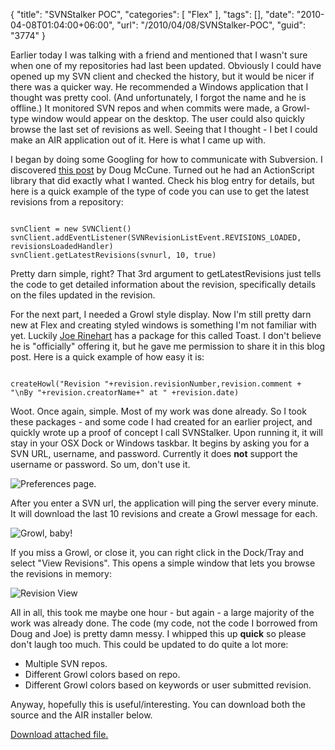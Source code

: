{
	"title": "SVNStalker POC",
	"categories": [
		"Flex"
	],
	"tags": [],
	"date": "2010-04-08T01:04:00+06:00",
	"url": "/2010/04/08/SVNStalker-POC",
	"guid": "3774"
}

Earlier today I was talking with a friend and mentioned that I wasn't sure when one of my repositories had last been updated. Obviously I could have opened up my SVN client and checked the history, but it would be nicer if there was a quicker way. He recommended a Windows application that I thought was pretty cool. (And unfortunately, I forgot the name and he is offline.) It monitored SVN repos and when commits were made, a Growl-type window would appear on the desktop. The user could also quickly browse the last set of revisions as well. Seeing that I thought - I bet I could make an AIR application out of it. Here is what I came up with.

<p/>

I began by doing some Googling for how to communicate with Subversion. I discovered <a href="http://dougmccune.com/blog/2009/01/20/accessing-svn-repositories-with-actionscript/">this post</a> by Doug McCune. Turned out he had an ActionScript library that did exactly what I wanted. Check his blog entry for details, but here is a quick example of the type of code you can use to get the latest revisions from a repository:

<p/>

<code>
svnClient = new SVNClient()
svnClient.addEventListener(SVNRevisionListEvent.REVISIONS_LOADED, revisionsLoadedHandler)
svnClient.getLatestRevisions(svnurl, 10, true)	
</code>

<p/>

Pretty darn simple, right? That 3rd argument to getLatestRevisions just tells the code to get detailed information about the revision, specifically details on the files updated in the revision.

<p/>

For the next part, I needed a Growl style display. Now I'm still pretty darn new at Flex and creating styled windows is something I'm not familiar with yet. Luckily <a href="http://www.firemoss.com/">Joe Rinehart</a> has a package for this called Toast. I don't believe he is "officially" offering it, but he gave me permission to share it in this blog post. Here is a quick example of how easy it is:

<p/>

<code>
createHowl("Revision "+revision.revisionNumber,revision.comment + "\nBy "+revision.creatorName+" at " +revision.date)					
</code>

<p/>

Woot. Once again, simple. Most of my work was done already. So I took these packages - and some code I had created for an earlier project, and quickly wrote up a proof of concept I call SVNStalker. Upon running it, it will stay in your OSX Dock or Windows taskbar. It begins by asking you for a SVN URL, username, and password. Currently it does <b>not</b> support the username or password. So um, don't use it.

<p/>

<img src="https://static.raymondcamden.com/images/Screen shot 2010-04-07 at 11.04.20 PM.png" title="Preferences page." />

<p/>

After you enter a SVN url, the application will ping the server every minute. It will download the last 10 revisions and create a Growl message for each. 

<p/>

<img src="https://static.raymondcamden.com/images/cfjedi/Screen shot 2010-04-07 at 11.05.10 PM.png" title="Growl, baby!" />

<p/>

If you miss a Growl, or close it, you can right click in the Dock/Tray and select "View Revisions". This opens a simple window that lets you browse the revisions in memory:

<p/>

<img src="https://static.raymondcamden.com/images/cfjedi/Screen shot 2010-04-07 at 11.05.34 PM.png" title="Revision View" />

<p/>

All in all, this took me maybe one hour - but again - a large majority of the work was already done. The code (my code, not the code I borrowed from Doug and Joe) is pretty damn messy. I whipped this up <b>quick</b> so please don't laugh too much. This could be  updated to do quite a lot more:

<ul>
<li>Multiple SVN repos.
<li>Different Growl colors based on repo.
<li>Different Growl colors based on keywords or user submitted revision.
</ul>

Anyway, hopefully this is useful/interesting. You can download both the source and the AIR installer below.<p><a href='enclosures/C%3A%5Chosts%5C2009%2Ecoldfusionjedi%2Ecom%5Cenclosures%2FSVNStalker%2Ezip'>Download attached file.</a></p>